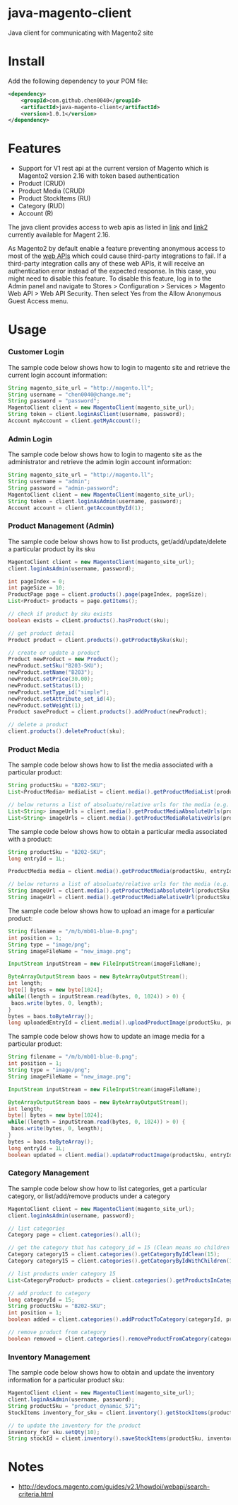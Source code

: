 # java-magento-client
Java client for communicating with Magento2 site

# Install

Add the following dependency to your POM file:

```xml
<dependency>
    <groupId>com.github.chen0040</groupId>
    <artifactId>java-magento-client</artifactId>
    <version>1.0.1</version>
</dependency>
```

# Features

* Support for V1 rest api at the current version of Magento which is Magento2 version 2.16 with token based authentication
* Product (CRUD)
* Product Media (CRUD)
* Product StockItems (RU)
* Category (RUD)
* Account (R)


The java client provides access to web apis as listed in [link](http://devdocs.magento.com/swagger/index.html) and [link2](http://devdocs.magento.com/guides/v2.0/rest/list.html) currently available for Magent 2.16.

As Magento2 by default enable a feature preventing anonymous access to most of the [web APIs](http://devdocs.magento.com/guides/v2.0/rest/anonymous-api-security.html) which could cause third-party integrations to fail. If a third-party integration calls any of these web APIs, it will receive an authentication error instead of the expected response. In this case, you might need to disable this feature. To disable this feature, log in to the Admin panel and navigate to Stores > Configuration > Services > Magento Web API > Web API Security. Then select Yes from the Allow Anonymous Guest Access menu.

# Usage

### Customer Login

The sample code below shows how to login to magento site and retrieve the current login account information:

```java
String magento_site_url = "http://magento.ll";
String username = "chen0040@change.me";
String password = "password";
MagentoClient client = new MagentoClient(magento_site_url);
String token = client.loginAsClient(username, password);
Account myAccount = client.getMyAccount();
```

### Admin Login

The sample code below shows how to login to magento site as the administrator and retrieve the admin login account information:

```java
String magento_site_url = "http://magento.ll";
String username = "admin";
String password = "admin-password";
MagentoClient client = new MagentoClient(magento_site_url);
String token = client.loginAsAdmin(username, password);
Account account = client.getAccountById(1);
```

### Product Management (Admin)

The sample code below shows how to list products, get/add/update/delete a particular product by its sku
 
```java
MagentoClient client = new MagentoClient(magento_site_url);
client.loginAsAdmin(username, password);

int pageIndex = 0;
int pageSize = 10;
ProductPage page = client.products().page(pageIndex, pageSize);
List<Product> products = page.getItems();

// check if product by sku exists
boolean exists = client.products().hasProduct(sku);

// get product detail 
Product product = client.products().getProductBySku(sku);

// create or update a product 
Product newProduct = new Product();
newProduct.setSku("B203-SKU");
newProduct.setName("B203");
newProduct.setPrice(30.00);
newProduct.setStatus(1);
newProduct.setType_id("simple");
newProduct.setAttribute_set_id(4);
newProduct.setWeight(1);
Product saveProduct = client.products().addProduct(newProduct);

// delete a product
client.products().deleteProduct(sku);
```

### Product Media

The sample code below shows how to list the media associated with a particular product:

```java
String productSku = "B202-SKU";
List<ProductMedia> mediaList = client.media().getProductMediaList(productSku);

// below returns a list of absoluate/relative urls for the media (e.g. images) associated with the product
List<String> imageUrls = client.media().getProductMediaAbsoluteUrls(productSku);
List<String> imageUrls = client.media().getProductMediaRelativeUrls(productSku);
```


The sample code below shows how to obtain a particular media associated with a product:

```java
String productSku = "B202-SKU";
long entryId = 1L;

ProductMedia media = client.media().getProductMedia(productSku, entryId);

// below returns a list of absoluate/relative urls for the media (e.g. images) associated with the product
String imageUrl = client.media().getProductMediaAbsoluteUrl(productSku, entryId);
String imageUrl = client.media().getProductMediaRelativeUrl(productSku, entryId);
```

The sample code below shows how to upload an image for a particular product:

```java
String filename = "/m/b/mb01-blue-0.png";
int position = 1;
String type = "image/png";
String imageFileName = "new_image.png";

InputStream inputStream = new FileInputStream(imageFileName);

ByteArrayOutputStream baos = new ByteArrayOutputStream();
int length;
byte[] bytes = new byte[1024];
while((length = inputStream.read(bytes, 0, 1024)) > 0) {
 baos.write(bytes, 0, length);
}
bytes = baos.toByteArray();
long uploadedEntryId = client.media().uploadProductImage(productSku, position, filename,  bytes, type, imageFileName);
```

The sample code below shows how to update an image media for a particular product:

```java
String filename = "/m/b/mb01-blue-0.png";
int position = 1;
String type = "image/png";
String imageFileName = "new_image.png";

InputStream inputStream = new FileInputStream(imageFileName);

ByteArrayOutputStream baos = new ByteArrayOutputStream();
int length;
byte[] bytes = new byte[1024];
while((length = inputStream.read(bytes, 0, 1024)) > 0) {
 baos.write(bytes, 0, length);
}
bytes = baos.toByteArray();
long entryId = 1L;
boolean updated = client.media().updateProductImage(productSku, entryId, position, filename,  bytes, type, imageFileName);
```

### Category Management

The sample code below show how to list categories, get a particular category, or list/add/remove products under a category
 
```java
MagentoClient client = new MagentoClient(magento_site_url);
client.loginAsAdmin(username, password);

// list categories
Category page = client.categories().all();

// get the category that has category_id = 15 (Clean means no children of that category will be returned)
Category category15 = client.categories().getCategoryByIdClean(15);
Category category15 = client.categories().getCategoryByIdWithChildren(15);

// list products under category 15
List<CategoryProduct> products = client.categories().getProductsInCategory(15);

// add product to category
long categoryId = 15;
String productSku = "B202-SKU";
int position = 1;
boolean added = client.categories().addProductToCategory(categoryId, productSku, position);

// remove product from category
boolean removed = client.categories().removeProductFromCategory(categoryId, productSku);
```

### Inventory Management 

The sample code below shows how to obtain and update the inventory information for a particular product sku:
 
```java
MagentoClient client = new MagentoClient(magento_site_url);
client.loginAsAdmin(username, password);
String productSku = "product_dynamic_571";
StockItems inventory_for_sku = client.inventory().getStockItems(productSku);

// to update the inventory for the product
inventory_for_sku.setQty(10);
String stockId = client.inventory().saveStockItems(productSku, inventory_for_sku);
```

# Notes

* http://devdocs.magento.com/guides/v2.1/howdoi/webapi/search-criteria.html
